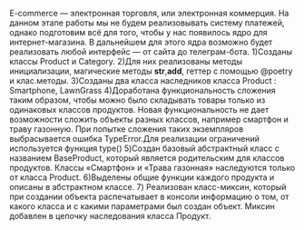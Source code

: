 E-commerce  — электронная торговля, или электронная коммерция. На данном этапе работы мы не будем реализовывать систему платежей, однако подготовим всё для того, чтобы у нас появилось ядро для интернет-магазина. В дальнейшем для этого ядра возможно будет реализовать любой интерфейс — от сайта до телеграм-бота.
1)Созданы классы Product и Category. 
2)Для них реализованы методы инициализации, магические методы __str__,__add__, геттер с помощью @poetry и клас.методы.
3)Созданы два класса наследников класса Product : Smartphone, LawnGrass
4)Доработана функциональность сложения таким образом, чтобы можно было складывать товары только из одинаковых классов продуктов.
Новая функциональность не дает возможности сложить объекты разных классов, например смартфон и траву газонную. При попытке сложения таких экземпляров выбрасывается ошибка 
TypeError.Для реализации ограничений используется функция type()
5)Создан базовый абстрактный класс с названием BaseProduct, который является родительским для классов продуктов. Классы «Смартфон» и «Трава газонная» наследуются только от класса Product. 
6)Выделены общие функции каждого продукта и описаны в абстрактном классе. 
7) Реализован класс-миксин, который при создании объекта распечатывает в консоли информацию о том, от какого класса и с какими параметрами был создан объект. Миксин добавлен в цепочку наследования класса Продукт.
